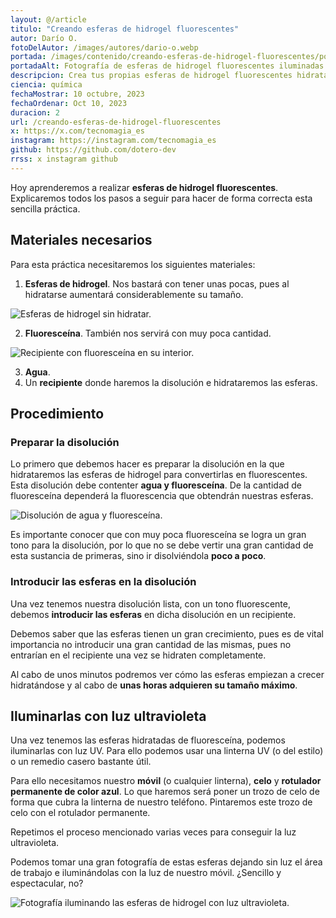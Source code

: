 ```yaml
---
layout: @/article
titulo: "Creando esferas de hidrogel fluorescentes"
autor: Darío O.
fotoDelAutor: /images/autores/dario-o.webp
portada: /images/contenido/creando-esferas-de-hidrogel-fluorescentes/portada.webp
portadaAlt: Fotografía de esferas de hidrogel fluorescentes iluminadas con luz ultravioleta.
descripcion: Crea tus propias esferas de hidrogel fluorescentes hidratándolas con una disolución de agua y fluoresceína. Paso a paso.
ciencia: química
fechaMostrar: 10 octubre, 2023
fechaOrdenar: Oct 10, 2023
duracion: 2
url: /creando-esferas-de-hidrogel-fluorescentes
x: https://x.com/tecnomagia_es
instagram: https://instagram.com/tecnomagia_es
github: https://github.com/dotero-dev
rrss: x instagram github
---
```


Hoy aprenderemos a realizar **esferas de hidrogel fluorescentes**. Explicaremos todos los pasos a seguir para hacer de forma correcta esta sencilla práctica.

## Materiales necesarios

Para esta práctica necesitaremos los siguientes materiales:

1. **Esferas de hidrogel**. Nos bastará con tener unas pocas, pues al hidratarse aumentará considerablemente su tamaño.

![Esferas de hidrogel sin hidratar.](/images/contenido/creando-esferas-de-hidrogel-fluorescentes/esferas-de-hidrogel.webp)

2. **Fluoresceína**. También nos servirá con muy poca cantidad.

![Recipiente con fluoresceína en su interior.](/images/contenido/creando-esferas-de-hidrogel-fluorescentes/fluoresceina.webp)

3. **Agua**.
4. Un **recipiente** donde haremos la disolución e hidrataremos las esferas.

## Procedimiento

### Preparar la disolución

Lo primero que debemos hacer es preparar la disolución en la que hidrataremos las esferas de hidrogel para convertirlas en fluorescentes. Esta disolución debe contenter **agua y fluoresceína**. De la cantidad de fluoresceína dependerá la fluorescencia que obtendrán nuestras esferas.

![Disolución de agua y fluoresceína.](/images/contenido/creando-esferas-de-hidrogel-fluorescentes/disolucion.webp)

Es importante conocer que con muy poca fluoresceína se logra un gran tono para la disolución, por lo que no se debe vertir una gran cantidad de esta sustancia de primeras, sino ir disolviéndola **poco a poco**.

### Introducir las esferas en la disolución

Una vez tenemos nuestra disolución lista, con un tono fluorescente, debemos **introducir las esferas** en dicha disolución en un recipiente.

Debemos saber que las esferas tienen un gran crecimiento, pues es de vital importancia no introducir una gran cantidad de las mismas, pues no entrarían en el recipiente una vez se hidraten completamente.

Al cabo de unos minutos podremos ver cómo las esferas empiezan a crecer hidratándose y al cabo de **unas horas adquieren su tamaño máximo**.

## Iluminarlas con luz ultravioleta

Una vez tenemos las esferas hidratadas de fluoresceína, podemos iluminarlas con luz UV. Para ello podemos usar una linterna UV (o del estilo) o un remedio casero bastante útil.

Para ello necesitamos nuestro **móvil** (o cualquier linterna), **celo** y **rotulador permanente de color azul**. Lo que haremos será poner un trozo de celo de forma que cubra la linterna de nuestro teléfono. Pintaremos este trozo de celo con el rotulador permanente.

Repetimos el proceso mencionado varias veces para conseguir la luz ultravioleta.

Podemos tomar una gran fotografía de estas esferas dejando sin luz el área de trabajo e iluminándolas con la luz de nuestro móvil. ¿Sencillo y espectacular, no?

![Fotografía iluminando las esferas de hidrogel con luz ultravioleta.](/images/contenido/creando-esferas-de-hidrogel-fluorescentes/portada.webp)
